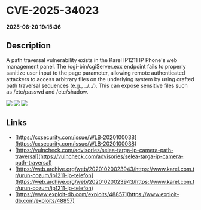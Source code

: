# CVE-2025-34023

**2025-06-20 19:15:36**

## Description
A path traversal vulnerability exists in the Karel IP1211 IP Phone's web management panel. The /cgi-bin/cgiServer.exx endpoint fails to properly sanitize user input to the page parameter, allowing remote authenticated attackers to access arbitrary files on the underlying system by using crafted path traversal sequences (e.g., ../../). This can expose sensitive files such as /etc/passwd and /etc/shadow.

![](https://img.shields.io/static/v1?label=Score&message=8.5&color=red)
![](https://img.shields.io/static/v1?label=Severity&message=HIGH&color=red)
![](https://img.shields.io/static/v1?label=CWE&message=Traversal&color=green)

## Links
- [https://cxsecurity.com/issue/WLB-2020100038](https://cxsecurity.com/issue/WLB-2020100038)
- [https://vulncheck.com/advisories/selea-targa-ip-camera-path-traversal](https://vulncheck.com/advisories/selea-targa-ip-camera-path-traversal)
- [https://web.archive.org/web/20201020023943/https://www.karel.com.tr/urun-cozum/ip1211-ip-telefon](https://web.archive.org/web/20201020023943/https://www.karel.com.tr/urun-cozum/ip1211-ip-telefon)
- [https://www.exploit-db.com/exploits/48857](https://www.exploit-db.com/exploits/48857)
